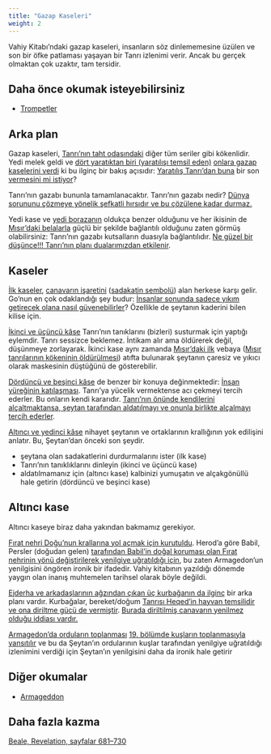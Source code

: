 ```yaml
---
title: "Gazap Kaseleri"
weight: 2
---
```


Vahiy Kitabı’ndaki gazap kaseleri, insanların söz dinlememesine üzülen ve son bir öfke patlaması yaşayan bir Tanrı izlenimi verir. Ancak bu gerçek olmaktan çok uzaktır, tam tersidir.

## Daha önce okumak isteyebilirsiniz

<a name="6e57"></a>
- [Trompetler](../../../../content/trumpets/expl/the-trumpets-in-revelation)

## Arka plan

<a name="08a9"></a>
Gazap kaseleri, [Tanrı’nın taht odasındaki](https://www.bibleserver.com/TR/Vahiy15%3A1-5) diğer tüm seriler gibi kökenlidir. Yedi melek geldi ve [dört yaratıktan biri (yaratılışı temsil eden)](https://www.bibleserver.com/TR/Vahiy4%3A7) [onlara gazap kaselerini verdi](https://www.bibleserver.com/TR/Vahiy15%3A6-7) ki bu ilginç bir bakış açısıdır: [Yaratılış Tanrı’dan buna](https://www.bibleserver.com/TR/Vahiy15%3A6-7) bir son [vermesini mi istiyor](https://www.bibleserver.com/TR/Vahiy15%3A1)?

Tanrı’nın gazabı bununla tamamlanacaktır. Tanrı’nın gazabı nedir? [Dünya sorununu çözmeye yönelik şefkatli hırsıdır ve bu çözülene kadar durmaz.](https://moodyaudio.com/products/good-and-beautiful-god-part-6)

Yedi kase ve [yedi borazanın](../../../../content/trumpets/expl/the-trumpets-in-revelation) oldukça benzer olduğunu ve her ikisinin de [Mısır’daki belalarla](../../../../bible/exodus/expl/the-plagues-in-egypt) güçlü bir şekilde bağlantılı olduğunu zaten görmüş olabilirsiniz: Tanrı’nın gazabı kutsalların duasıyla bağlantılıdır. [Ne güzel bir düşünce!!! Tanrı’nın planı dualarımızdan etkilenir](https://www.bibleserver.com/TR/Yarat%C4%B1l%C4%B1%C5%9F18%3A20-33).

## Kaseler

<a name="557c"></a>
[İlk kaseler](https://www.bibleserver.com/TR/Vahiy16%3A2), [canavarın işaretini](https://www.bibleserver.com/TR/Vahiy12%3A16-17) ([sadakatin sembolü](../../../../content/beasts/expl/the-nature-of-the-beast-in-the-book-of-revelation)) alan herkese karşı gelir. Go’nun en çok odaklandığı şey budur: [İnsanlar sonunda sadece yıkım getirecek olana nasıl güvenebilirler](https://www.bibleserver.com/TR/Vahiy6%3A1-11)? Özellikle de şeytanın kaderini bilen kilise için.

[İkinci ve üçüncü kâse](https://www.bibleserver.com/TR/Vahiy16%3A3-7) Tanrı’nın tanıklarını (bizleri) susturmak için yaptığı eylemdir. Tanrı sessizce beklemez. İntikam alır ama öldürerek değil, düşünmeye zorlayarak. İkinci kase aynı zamanda [Mısır’daki ilk](https://www.bibleserver.com/TR/M%C4%B1s%C4%B1rdan%20%C3%87%C4%B1k%C4%B1%C5%9F7%3A17) vebaya ([Mısır tanrılarının kökeninin öldürülmesi](../../../../bible/exodus/expl/the-plagues-in-egypt)) atıfta bulunarak şeytanın çaresiz ve yıkıcı olarak maskesinin düştüğünü de gösterebilir.

[Dördüncü ve beşinci kâse](https://www.bibleserver.com/TR/Vahiy16%3A8-11) de benzer bir konuya değinmektedir: [İnsan yüreğinin katılaşması](../../../../bible/exodus/expl/the-hardening-of-pharaohs-heart). Tanrı’ya yücelik vermektense acı çekmeyi tercih ederler. Bu onların kendi kararıdır. [Tanrı’nın önünde kendilerini alçaltmaktansa, şeytan tarafından aldatılmayı ve onunla birlikte alçalmayı tercih ederler](https://www.bibleserver.com/TR/Vahiy16%3A13-16).

[Altıncı ve yedinci kâse](https://www.bibleserver.com/TR/Vahiy16%3A12-21) nihayet şeytanın ve ortaklarının krallığının yok edilişini anlatır. Bu, Şeytan’dan önceki son şeydir.

- şeytana olan sadakatlerini durdurmalarını ister (ilk kase)
- Tanrı’nın tanıklıklarını dinleyin (ikinci ve üçüncü kase)
- aldatılmamanız için (altıncı kase) kalbinizi yumuşatın ve alçakgönüllü hale getirin (dördüncü ve beşinci kase)

## Altıncı kase

<a name="33de"></a>
Altıncı kaseye biraz daha yakından bakmamız gerekiyor.

[Fırat nehri Doğu’nun krallarına yol açmak için kurutuldu](https://www.bibleserver.com/TR/Vahiy16%3A12). Herod’a göre Babil, Persler (doğudan gelen) [tarafından Babil’in doğal koruması olan Fırat nehrinin yönü değiştirilerek yenilgiye uğratıldığı için](https://en.wikipedia.org/wiki/Fall_of_Babylon#Historiography), bu zaten Armagedon’un yenilgisini öngören ironik bir ifadedir. Vahiy kitabının yazıldığı dönemde yaygın olan inanış muhtemelen tarihsel olarak böyle değildi.

[Ejderha ve arkadaşlarının ağzından çıkan üç kurbağanın da ilginç](https://www.bibleserver.com/TR/Vahiy16%3A13) bir arka planı vardır. Kurbağalar, bereket/doğum [Tanrısı Heqed’in hayvan temsilidir ve ona diriltme gücü de vermiştir](https://en.wikipedia.org/wiki/Heqet). [Burada diriltilmiş canavarın yenilmez olduğu iddiası vardır.](https://www.bibleserver.com/TR/Vahiy13%3A3-4)

[Armagedon’da orduların toplanması](https://www.bibleserver.com/TR/Vahiy16%3A14-16) [19. bölümde kuşların toplanmasıyla yansıtılır](https://www.bibleserver.com/TR/Vahiy19%3A17-18) ve bu da Şeytan’ın ordularının kuşlar tarafından yenilgiye uğratıldığı izlenimini verdiği için Şeytan’ın yenilgisini daha da ironik hale getirir

## Diğer okumalar

<a name="d877"></a>
- [Armageddon](../../../../content/bowls/expl/the-key-to-armageddon)

## Daha fazla kazma

[Beale, Revelation, sayfalar 681–730](../../../../about/ressources/index.html#beale_rev)


